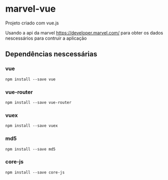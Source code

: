 # marvel-vue

Projeto criado com vue.js

Usando a api da marvel https://developer.marvel.com/ para obter os dados nescessários para contruir a aplicação

## Dependências nescessárias

### vue
```
npm install --save vue
```
### vue-router
```
npm install --save vue-router
```

### vuex
```
npm install --save vuex
```

### md5
```
npm install --save md5
```

### core-js
```
npm install --save core-js
```